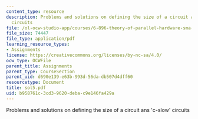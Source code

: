 ```yaml
---
content_type: resource
description: Problems and solutions on defining the size of a circuit ans 'c-slow'
  circuits
file: /ol-ocw-studio-app/courses/6-896-theory-of-parallel-hardware-sma-5511-spring-2004/b958761c3cd39620debac9e146fa429a_sol5.pdf
file_size: 74447
file_type: application/pdf
learning_resource_types:
- Assignments
license: https://creativecommons.org/licenses/by-nc-sa/4.0/
ocw_type: OCWFile
parent_title: Assignments
parent_type: CourseSection
parent_uid: d690e139-e63b-993d-56da-db507d4dff60
resourcetype: Document
title: sol5.pdf
uid: b958761c-3cd3-9620-deba-c9e146fa429a
---
```

Problems and solutions on defining the size of a circuit ans 'c-slow' circuits